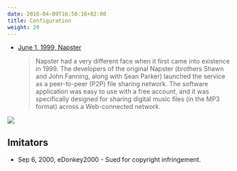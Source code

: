 ```yaml
---
date: 2016-04-09T16:50:16+02:00
title: Configuration
weight: 20
---
```



* [June 1, 1999, Napster](https://www.lifewire.com/history-of-napster-2438592)
  > Napster had a very different face when it first came into existence in 1999. The developers of the original Napster (brothers Shawn and John Fanning, along with Sean Parker) launched the service as a peer-to-peer (P2P) file sharing network. The software application was easy to use with a free account, and it was specifically designed for sharing digital music files (in the MP3 format) across a Web-connected network.

[![](http://static.howstuffworks.com/gif/napster.gif)](http://wiki.sjs.org/wiki/index.php/History_of_Computers_-_P2P_Networks)

## Imitators

* Sep 6, 2000, eDonkey2000 - Sued for copyright infringement.

